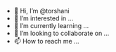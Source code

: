 - 👋 Hi, I’m @torshani
- 👀 I’m interested in ...
- 🌱 I’m currently learning ...
- 💞️ I’m looking to collaborate on ...
- 📫 How to reach me ...

<!---
torshani/torshani is a ✨ special ✨ repository because its `README.md` (this file) appears on your GitHub profile.
You can click the Preview link to take a look at your changes.
--->
